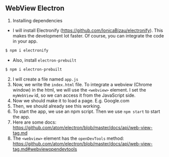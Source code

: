 ## WebView Electron

1. Installing dependencies

 - I will install Electronify (https://github.com/IonicaBizau/electronify). This makes the development lot faster. Of course, you can integrate the code in your app.

 ```sh
 $ npm i electronify
 ```

 - Also, install `electron-prebuilt`

 ```sh
 $ npm i electron-prebuilt
 ```

2. I will create a file named `app.js`
3. Now, we write the `index.html` file. To integrate a webview (Chrome window) in the html,
   we will use the `<webview>` element. I set the `myWebView` id, so we can access it from
   the JavaScript side.
4. Now we should make it to load a page. E.g. Google.com
5. Then, we should already see this working.
6. To start the app, we use an npm script. Then we use `npm start` to start the app.
7. Here are some docs: https://github.com/atom/electron/blob/master/docs/api/web-view-tag.md
8. The `<webview>` element has the `openDevTools` method: https://github.com/atom/electron/blob/master/docs/api/web-view-tag.md#webviewopendevtools
